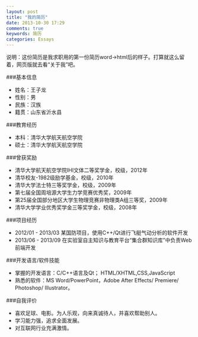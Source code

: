 ```yaml
---
layout: post
title: "我的简历"
date: 2013-10-30 17:29
comments: true
keywords: 简历
categories: Essays
---
```

说明：这份简历是我求职用的第一份简历word->html后的样子。打算就这么留着，网页版就去看“关于我”吧。

###基本信息
+ 姓名：王子龙
+ 性别：男
+ 民族：汉族
+ 籍贯：山东省沂水县

###教育经历
+ 本科：清华大学航天航空学院
+ 硕士：清华大学航天航空学院
<!-- more --> 
###曾获奖励
+ 清华大学航天航空学院IHI文体二等奖学金，校级，2012年
+ 清华校友-1982级励学基金，校级，2010年
+ 清华大学法士特三等奖学金，校级，2009年
+ 第七届全国周培源大学生力学竞赛优秀奖，2009年
+ 第25届全国部分地区大学生物理竞赛非物理类A组三等奖，2009年
+ 清华大学学业优秀奖学金三等奖学金，校级，2008年

###项目经历
+ 2012/01 - 2013/03	某国防项目，使用C++/Qt进行飞艇气动分析的软件开发
+ 2013/06 - 2013/09	在实验室自主知识与教育平台“集合群知识库”中负责Web前端开发

###开发语言/软件技能
+ 掌握的开发语言：C/C++语言及Qt； HTML/XHTML,CSS,JavaScript
+ 熟悉的软件：MS Word/PowerPoint，Adobe After Effects/ Premiere/ Photoshop/ Illustrator。

###自我评价
+ 喜欢足球、电影。为人乐观，向来真诚待人，并喜欢帮助别人。
+ 学习能力强，追求全面发展。
+ 对互联网行业充满激情。